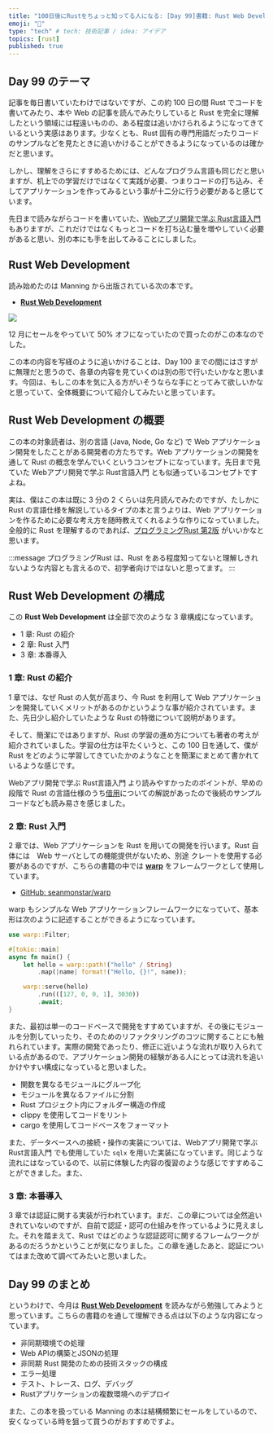 ```yaml
---
title: "100日後にRustをちょっと知ってる人になる: [Day 99]書籍: Rust Web Development"
emoji: "🦀"
type: "tech" # tech: 技術記事 / idea: アイデア
topics: [rust]
published: true
---
```

## Day 99 のテーマ

記事を毎日書いていたわけではないですが、この約 100 日の間 Rust でコードを書いてみたり、本や Web の記事を読んでみたりしていると Rust を完全に理解したという領域には程遠いものの、ある程度は追いかけられるようになってきているという実感はあります。少なくとも、Rust 固有の専門用語だったりコードのサンプルなどを見たときに追いかけることができるようになっているのは確かだと思います。

しかし、理解をさらにすすめるためには、どんなプログラム言語も同じだと思いますが、机上での学習だけではなくて実践が必要、つまりコードの打ち込み、そしてアプリケーションを作ってみるという事が十二分に行う必要があると感じています。

先日まで読みながらコードを書いていた、[Webアプリ開発で学ぶ Rust言語入門](https://www.shuwasystem.co.jp/book/9784798067315.html)もありますが、これだけではなくもっとコードを打ち込む量を増やしていく必要があると思い、別の本にも手を出してみることにしました。

## Rust Web Development

読み始めたのは Manning から出版されている次の本です。

- **[Rust Web Development](https://www.manning.com/books/rust-web-development)**

![](https://storage.googleapis.com/zenn-user-upload/0f79db71a2cc-20230112.png)

12 月にセールをやっていて 50% オフになっていたので買ったのがこの本なのでした。

この本の内容を写経のように追いかけることは、Day 100 までの間にはさすがに無理だと思うので、各章の内容を見ていくのは別の形で行いたいかなと思います。今回は、もしこの本を気に入る方がいそうならな手にとってみて欲しいかなと思っていて、全体概要について紹介してみたいと思っています。

## Rust Web Development の概要

この本の対象読者は、別の言語 (Java, Node, Go など) で Web アプリケーション開発をしたことがある開発者の方たちです。Web アプリケーションの開発を通して Rust の概念を学んでいくというコンセプトになっています。先日まで見ていた Webアプリ開発で学ぶ Rust言語入門 とも似通っているコンセプトですよね。

実は、僕はこの本は既に 3 分の 2 くらいは先月読んでみたのですが、たしかに Rust の言語仕様を解説しているタイプの本と言うよりは、Web アプリケーションを作るために必要な考え方を随時教えてくれるような作りになっていました。全般的に Rust を理解するのであれば、[プログラミングRust 第2版](https://www.oreilly.co.jp/editors/archives/2021/12/1978_programming_rust_2e.html) がいいかなと思います。

:::message
プログラミングRust は、Rust をある程度知ってないと理解しきれないような内容とも言えるので、初学者向けではないと思ってます。
:::

## Rust Web Development の構成

この **Rust Web Development** は全部で次のような 3 章構成になっています。

- 1 章: Rust の紹介
- 2 章: Rust 入門
- 3 章: 本番導入

### 1 章: Rust の紹介

1 章では、なぜ Rust の人気が高まり、今 Rust を利用して Web アプリケーションを開発していくメリットがあるのかというような事が紹介されています。また、先日少し紹介していたような Rust の特徴について説明があります。

そして、簡潔にではありますが、Rust の学習の進め方についても著者の考えが紹介されていました。学習の仕方は平たくいうと、この 100 
日を通して、僕が Rust をどのように学習してきていたかのようなことを簡潔にまとめて書かれているような感じです。

Webアプリ開発で学ぶ Rust言語入門 より読みやすかったのポイントが、早めの段階で Rust の言語仕様のうち[借用](https://doc.rust-jp.rs/book-ja/ch04-02-references-and-borrowing.html)についての解説があったので後続のサンプルコードなども読み易さを感じました。

### 2 章: Rust 入門

2 章では、Web アプリケーションを Rust を用いての開発を行います。Rust 自体には　Web サーバとしての機能提供がないため、別途 クレートを使用する必要があるのですが、こちらの書籍の中では **[warp](https://docs.rs/warp/latest/warp/)** をフレームワークとして使用しています。

- [GitHub: seanmonstar/warp](https://github.com/seanmonstar/warp)

warp もシンプルな Web アプリケーションフレームワークになっていて、基本形は次のように記述することができるようになっています。

```rust
use warp::Filter;

#[tokio::main]
async fn main() {
    let hello = warp::path!("hello" / String)
        .map(|name| format!("Hello, {}!", name));

    warp::serve(hello)
        .run(([127, 0, 0, 1], 3030))
        .await;
}
```

また、最初は単一のコードベースで開発をすすめていますが、その後にモジュールを分割していったり、そのためのリファクタリングのコツに関することにも触れられています。実際の開発であったり、修正に近いような流れが取り入られている点があるので、アプリケーション開発の経験がある人にとっては流れを追いかけやすい構成になっていると思いました。

- 関数を異なるモジュールにグループ化
- モジュールを異なるファイルに分割
- Rust プロジェクト内にフォルダー構造の作成
- clippy を使用してコードをリント
- cargo を使用してコードベースをフォーマット

また、データベースへの接続・操作の実装については、Webアプリ開発で学ぶ Rust言語入門 でも使用していた `sqlx` を用いた実装になっています。同じような流れにはなっているので、以前に体験した内容の復習のような感じですすめることができました。また、

### 3 章: 本番導入

3 章では認証に関する実装が行われています。まだ、この章については全然追いきれていないのですが、自前で認証・認可の仕組みを作っているように見えました。それを踏まえて、Rust ではどのような認証認可に関するフレームワークがあるのだろうかということが気になりました。この章を通したあと、認証についてはまた改めて調べてみたいと思いました。

## Day 99 のまとめ

というわけで、今月は **[Rust Web Development](https://www.manning.com/books/rust-web-development)** を読みながら勉強してみようと思っています。こちらの書籍のを通して理解できる点は以下のような内容になっています。

- 非同期環境での処理
- Web APIの構築とJSONの処理
- 非同期 Rust 開発のための技術スタックの構成
- エラー処理
- テスト、トレース、ログ、デバッグ
- Rustアプリケーションの複数環境へのデプロイ

また、この本を扱っている Manning の本は結構頻繁にセールをしているので、安くなっている時を狙って買うのがおすすめですよ。
